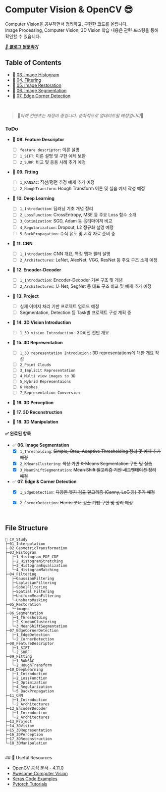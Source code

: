 # Computer Vision & OpenCV 😎

Computer Vision을 공부하면서 정리하고, 구현한 코드를 올립니다.  
Image Processing, Computer Vision, 3D Vision
학습 내용은 관련 포스팅을 통해 확인할 수 있습니다.

***[🔗 블로그 방문하기](https://he-kate1130.tistory.com/category/%F0%9F%A6%84AI/Computer%20Vision)***
<br>



## Table of Contents

- 🧮 [03. Image Histogram](https://github.com/mingyung-park/CV_Study/tree/main/03_Histogram)
- 🧹 [04. Filtering](https://github.com/mingyung-park/CV_Study/tree/main/04_Filtering)
- 🧼 [05. Image Restoration](https://github.com/mingyung-park/CV_Study/tree/main/05_Restoration)
- 🧩 [06. Image Segmentation](https://github.com/mingyung-park/CV_Study/tree/main/06_Segmentation)
- 📐 [07. Edge Corner Detection](https://github.com/mingyung-park/CV_Study/tree/main/07_EdgeCornerDetection)

<br>

> 🚧*아래 컨텐츠는 재정비 중입니다. 순차적으로 업데이트될 예정입니다*🚧

### ToDo
- 🔧 **08. Feature Descriptor**  
  - [ ] `feature descriptor`: 이론 설명
  - [ ] `1_SIFT`: 이론 설명 및 구현 예제 보완  
  - [ ] `2_SURF`: 비교 및 응용 사례 추가 예정  

- 🔧 **09. Fitting**  
  - [ ] `1_RANSAC`: 직선/평면 추정 예제 추가 예정  
  - [ ] `2_HoughTransform`: Hough Transform 이론 및 실습 예제 작성 예정  

- 🔧 **10. Deep Learning**  
  - [ ] `1_Introduction`: 딥러닝 기초 개념 정리  
  - [ ] `2_LossFunction`: CrossEntropy, MSE 등 주요 Loss 함수 소개  
  - [ ] `3_Optimization`: SGD, Adam 등 옵티마이저 비교  
  - [ ] `4_Regularization`: Dropout, L2 정규화 설명 예정  
  - [ ] `5_BackPropagation`: 수식 유도 및 시각 자료 준비 중  

- 🔧 **11. CNN**  
  - [ ] `1_Introduction`: CNN 개요, 특징 맵과 필터 설명  
  - [ ] `2_Architectures`: LeNet, AlexNet, VGG, ResNet 등 주요 구조 소개 예정  

- 🔧 **12. Encoder-Decoder**  
  - [ ] `1_Introduction`: Encoder-Decoder 기본 구조 및 개념  
  - [ ] `2_Architectures`: U-Net, SegNet 등 대표 구조 비교 및 예제 추가 예정  

- 🔧 **13. Project**  
  - [ ] 실제 이미지 처리 기반 프로젝트 업로드 예정  
  - [ ] Segmentation, Detection 등 Task별 프로젝트 구성 계획 중

- 🔧 **14. 3D Vision Introduction**  
  - [ ] `1_3D vision Introduction` : 3D비전 전반 개요

- 🔧 **15. 3D Representation**  
  - [ ] `1_3D representation Introducion` : 3D representations에 대한 개요 작성
  - [ ] `2_Point Clouds`
  - [ ] `3_Implicit Representation`
  - [ ] `4_Multi view images to 3D`
  - [ ] `5_Hybrid Representaions`
  - [ ] `6_Meshes`
  - [ ] `7_Representation Conversion`

- 🔧 **16. 3D Perception**  

- 🔧 **17. 3D Reconstruction**  

- 🔧 **18. 3D Manipulation**  

#### ✅ 완료된 항목

- ✅ **06. Image Segmentation**
  - [X] `1_Thresholding`: ~~Simple, Otsu, Adaptive Thresholding 정리 및 예제 추가 예정~~  
  - [X] `2_KMeansClustering`: ~~색상 기반 K-Means Segmentation 구현 및 실습~~  
  - [X] `3_MeanShiftSegmentation`: ~~Mean Shift 알고리즘 기반 세그멘테이션 정리 예정~~  

- ✅ **07. Edge & Corner Detection**
  - [X] `1_EdgeDetection`: ~~다양한 엣지 검출 알고리즘 (Canny, LoG 등) 추가 예정~~  
  - [X] `2_CornerDetection`: ~~Harris 코너 검출 기법 구현 및 정리 예정~~  


<br>

## File Structure
```
📂 CV_Study
├─01_Interpolation
├─02_GeometricTransformation
├─03_Histogram
│  ├─1_Histogram_PDF_CDF
│  ├─2_HistogramStretching
│  ├─3_HistogramEqualization
│  └─4_HistogramMatching
├─04_Filtering
│  ├─GaussianFiltering
│  ├─LaplacianFiltering
│  ├─SobelFiltering
│  ├─Spatial Filtering
│  ├─UniformMeanFiltering
│  └─UnsharpMasking
├─05_Restoration
│  └─images
├─06_Segmentation
│  ├─1_Thresholding
│  ├─2_K-meanClustering
│  └─3_MeanShiftSegmentation
├─07_EdgeCornerDetection
│  ├─1_EdgeDetection
│  └─2_CornerDetection
├─08_FeatureDescriptor
│  ├─1_SIFT
│  └─2_SURF
├─09_Fitting
│  ├─1_RANSAC
│  └─2_HoughTransform
├─10_DeepLearning
│  ├─1_Introduction
│  ├─2_LossFunction
│  ├─3_Optimization
│  ├─4_Regularization
│  └─5_BackPropagation
├─11_CNN
│  ├─1_Introduction
│  └─2_Architectures
├─12_EncoderDecoder
│  ├─1_Introduction
│  └─2_Architectures
├─13_Project
├─14_3DVisiom
├─15_3DRepresentation
├─16_3DPerception
├─17_3DReconstruction
└─18_3DManipulation
```
<br>
## 🧰 Useful Resources

- [OpenCV 공식 문서 - 4.11.0](https://docs.opencv.org/4.11.0/)
- [Awesome Computer Vision](https://github.com/jbhuang0604/awesome-computer-vision)
- [Keras Code Examples](https://keras.io/examples/)
- [Pytorch Tutorials](https://pytorch.org/tutorials/)